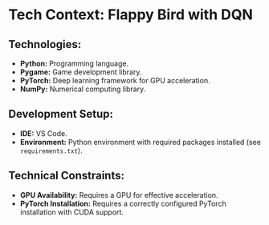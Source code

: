 # Tech Context: Flappy Bird with DQN

## Technologies:

*   **Python:** Programming language.
*   **Pygame:** Game development library.
*   **PyTorch:** Deep learning framework for GPU acceleration.
*   **NumPy:** Numerical computing library.

## Development Setup:

*   **IDE:** VS Code.
*   **Environment:** Python environment with required packages installed (see `requirements.txt`).

## Technical Constraints:

*   **GPU Availability:** Requires a GPU for effective acceleration.
*   **PyTorch Installation:** Requires a correctly configured PyTorch installation with CUDA support.
